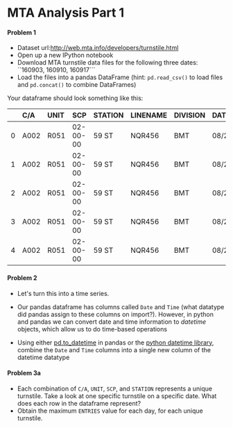 # MTA Analysis Part 1

#### Problem 1   
  - Dataset url:http://web.mta.info/developers/turnstile.html
- Open up a new IPython notebook
- Download MTA turnstile data files for the following three dates: ``160903, 160910, 160917```
- Load the files into a pandas DataFrame (hint: `pd.read_csv()` to load files and `pd.concat()` to combine DataFrames)

Your dataframe should look something like this:


|    | C/A   | UNIT   | SCP      | STATION   | LINENAME   | DIVISION   | DATE       | TIME     | DESC    |   ENTRIES |   EXITS                                                                |
|---:|:------|:-------|:---------|:----------|:-----------|:-----------|:-----------|:---------|:--------|----------:|-----------------------------------------------------------------------:|
|  0 | A002  | R051   | 02-00-00 | 59 ST     | NQR456     | BMT        | 08/27/2016 | 00:00:00 | REGULAR |   5799442 |                                                                1966041 |
|  1 | A002  | R051   | 02-00-00 | 59 ST     | NQR456     | BMT        | 08/27/2016 | 04:00:00 | REGULAR |   5799463 |                                                                1966044 |
|  2 | A002  | R051   | 02-00-00 | 59 ST     | NQR456     | BMT        | 08/27/2016 | 08:00:00 | REGULAR |   5799492 |                                                                1966079 |
|  3 | A002  | R051   | 02-00-00 | 59 ST     | NQR456     | BMT        | 08/27/2016 | 12:00:00 | REGULAR |   5799610 |                                                                1966155 |
|  4 | A002  | R051   | 02-00-00 | 59 ST     | NQR456     | BMT        | 08/27/2016 | 16:00:00 | REGULAR |   5799833 |                                                                1966214 |


#### Problem 2

- Let's turn this into a time series.

- Our pandas dataframe has columns called `Date` and `Time` (what datatype did pandas assign to these columns on import?). However, in python and pandas we can convert date and time information to _datetime_ objects, which allow us to do time-based operations

- Using either [pd.to_datetime](https://pandas.pydata.org/pandas-docs/stable/reference/api/pandas.to_datetime.html) in pandas or the [python datetime library](https://docs.python.org/2/library/datetime.html), combine the `Date` and `Time` columns into a single new column of the datetime datatype

#### Problem 3a

- Each combination of `C/A`, `UNIT`, `SCP`, and `STATION` represents a unique turnstile. Take a look at one specific turnstile on a specific date. What does each row in the dataframe represent?
- Obtain the maximum `ENTRIES` value for each day, for each unique turnstile.

